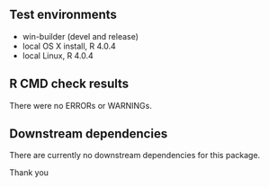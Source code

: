 ## Test environments
* win-builder (devel and release)
* local OS X install, R 4.0.4
* local Linux, R 4.0.4

## R CMD check results
There were no ERRORs or WARNINGs. 

  
## Downstream dependencies
There are currently no downstream dependencies for this package.

Thank you

